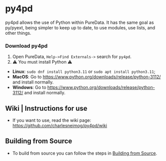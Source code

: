 # py4pd 

<div>
py4pd allows the use of Python within PureData. It has the same goal as py/pyext, being simpler to keep up to date, to use modules, use lists, and other things. 

<div>

### Download py4pd
1. Open PureData, `Help->Find Externals->` search for `py4pd`.
2. ⚠️ You must install Python ⚠️

* **Linux**: `sudo dnf install python3.11` or `sudo apt install python3.11`;
* **MacOS**: Go to https://www.python.org/downloads/release/python-3112/ and install normally.
* **Windows**: Go to https://www.python.org/downloads/release/python-3112/ and install normally.

## Wiki | Instructions for use

* If you want to use, read the wiki page: https://github.com/charlesneimog/py4pd/wiki


## Building from Source

* To build from source you can follow the steps in [Building from Source](https://github.com/charlesneimog/py4pd/blob/master/BUILD.md).





